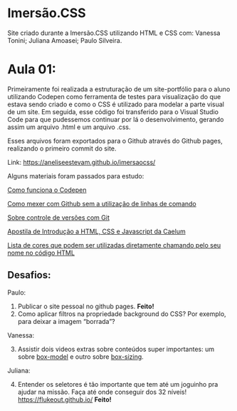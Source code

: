 # Imersão.CSS
Site criado durante a Imersão.CSS utilizando HTML e CSS com: Vanessa Tonini; Juliana Amoasei; Paulo Silveira.

<h1>Aula 01:</h1>

Primeiramente foi realizada a estruturação de um site-portfólio para o aluno utilizando Codepen como ferramenta de testes para visualização do que estava sendo criado e como o CSS é utilizado para modelar a parte visual de um site. Em seguida, esse código foi transferido para o Visual Studio Code para que pudessemos continuar por lá o desenvolvimento, gerando assim um arquivo .html e um arquivo .css.

Esses arquivos foram exportados para o Github através do Github pages, realizando o primeiro commit do site.

Link: https://aneliseestevam.github.io/imersaocss/

Alguns materiais foram passados para estudo: 

<a href="https://www.alura.com.br/artigos/codepen-o-que-e-e-como-usar">Como funciona o Codepen</a>

<a href="https://www.youtube.com/watch?v=vhqTiQdUHfY">Como mexer com Github sem a utilização de linhas de comando</a>

<a href="https://www.slideshare.net/vanessametonini/controle-de-verso-com-git-167234722">Sobre controle de versões com Git</a>

<a href="https://www.caelum.com.br/apostila-html-css-javascript/introducao-a-html-e-css/#tags-html">Apostila de Introdução a HTML, CSS e Javascript da Caelum</a>

<a href="https://htmlcolorcodes.com/color-names/">Lista de cores que podem ser utilizadas diretamente chamando pelo seu nome no código HTML</a>

<h2>Desafios:</h2>

Paulo:

1. Publicar o site pessoal no github pages. <b>Feito!</b>
2. Como aplicar filtros na propriedade background do CSS? Por exemplo, para deixar a imagem “borrada”?

Vanessa:

3. Assistir dois videos extras sobre conteúdos super importantes: um sobre <a href="https://www.youtube.com/watch?v=pZrAG27KZSg&feature=youtu.be">box-model</a> e outro sobre <a href="https://www.youtube.com/watch?v=Q33ojlocKc0&feature=youtu.be">box-sizing</a>.

Juliana:

4. Entender os seletores é tão importante que tem até um joguinho pra ajudar na missão. Faça até onde conseguir dos 32 níveis! https://flukeout.github.io/ <b>Feito!</b>

